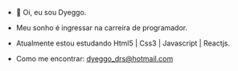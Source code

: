 - 👋 Oi, eu sou Dyeggo.

- Meu sonho é ingressar na carreira de programador.

- Atualmente estou estudando Html5 | Css3 | Javascript | Reactjs.

- Como me encontrar: dyeggo_drs@hotmail.com
